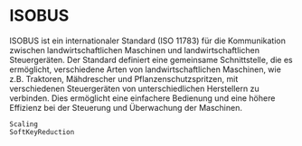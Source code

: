 # ISOBUS

ISOBUS ist ein internationaler Standard (ISO 11783) für die Kommunikation zwischen landwirtschaftlichen Maschinen und landwirtschaftlichen Steuergeräten. Der Standard definiert eine gemeinsame Schnittstelle, die es ermöglicht, verschiedene Arten von landwirtschaftlichen Maschinen, wie z.B. Traktoren, Mähdrescher und Pflanzenschutzspritzen, mit verschiedenen Steuergeräten von unterschiedlichen Herstellern zu verbinden. Dies ermöglicht eine einfachere Bedienung und eine höhere Effizienz bei der Steuerung und Überwachung der Maschinen.

```{toctree}
Scaling
SoftKeyReduction
```
